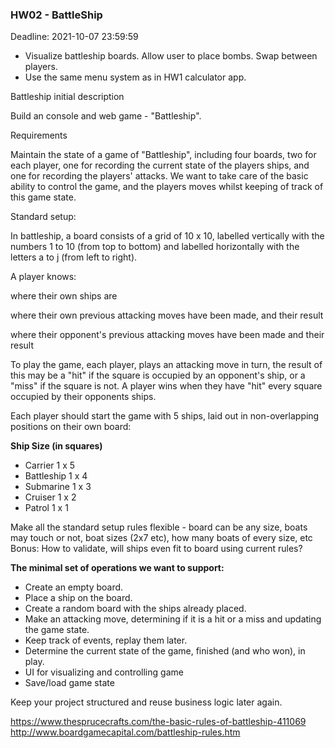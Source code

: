 ### HW02 - BattleShip
Deadline: 2021-10-07 23:59:59

- Visualize battleship boards. Allow user to place bombs. Swap between players.
- Use the same menu system as in HW1 calculator app.

Battleship initial description

Build an console and web game - "Battleship".

Requirements

Maintain the state of a game of "Battleship", including four boards, two for each player, one for recording the current state of the players ships, and one for recording the players' attacks. We want to take care of the basic ability to control the game, and the players moves whilst keeping of track of this game state.


Standard setup:

In battleship, a board consists of a grid of 10 x 10, labelled vertically with the numbers 1 to 10 (from top to bottom) and labelled horizontally with the letters a to j (from left to right).

A player knows:

where their own ships are

where their own previous attacking moves have been made, and their result

where their opponent's previous attacking moves have been made and their result

To play the game, each player, plays an attacking move in turn, the result of this may be a "hit" if the square is occupied by an opponent's ship, or a "miss" if the square is not. A player wins when they have "hit" every square occupied by their opponents ships.

Each player should start the game with 5 ships, laid out in non-overlapping positions on their own board:

**Ship    Size (in squares)**
- Carrier     1 x 5
- Battleship  1 x 4
- Submarine   1 x 3
- Cruiser     1 x 2
- Patrol      1 x 1


Make all the standard setup rules flexible - board can be any size, boats may touch or not, boat sizes (2x7 etc), how many boats of every size, etc
Bonus: How to validate, will ships even fit to board using current rules?

**The minimal set of operations we want to support:**

- Create an empty board.
- Place a ship on the board.
- Create a random board with the ships already placed.
- Make an attacking move, determining if it is a hit or a miss and updating the game state.
- Keep track of events, replay them later.
- Determine the current state of the game, finished (and who won), in play.
- UI for visualizing and controlling game
- Save/load game state

Keep your project structured and reuse business logic later again.

https://www.thesprucecrafts.com/the-basic-rules-of-battleship-411069
http://www.boardgamecapital.com/battleship-rules.htm